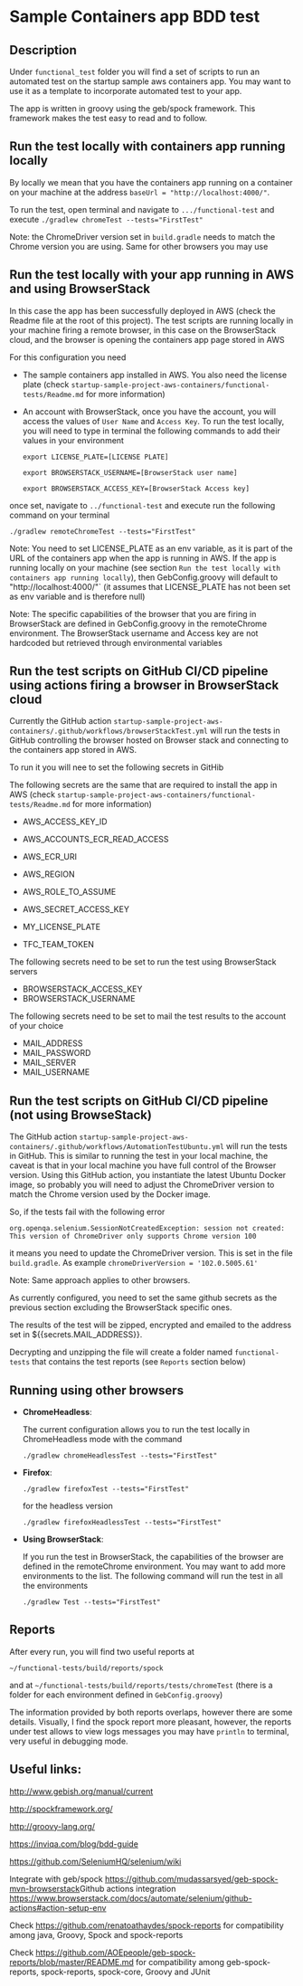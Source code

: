 # Sample Containers app BDD test
## Description
Under `functional_test` folder you will find a set of scripts to run an automated test on the startup sample aws containers app. You may want to use it as a template to incorporate automated test to your app.

The app is written in groovy using the geb/spock framework. This framework makes the test easy to read and to follow.

## Run the test locally with containers app running locally
By locally we mean that you have the containers app running on a container on your machine at the address `baseUrl = "http://localhost:4000/"`.

To run the test, open terminal and navigate to `.../functional-test` and execute 
`./gradlew chromeTest --tests="FirstTest"`


Note: the ChromeDriver version set in `build.gradle` needs to match the Chrome version you are using. Same for other browsers you may use


## Run the test locally with your app running in AWS and using BrowserStack
In this case the app has been successfully deployed in AWS (check the Readme file at the root of this project). The test scripts are running locally in your machine firing a remote browser, in this case on the BrowserStack cloud, and the browser is opening the containers app page stored in AWS

For this configuration you need 
- The sample containers app installed in AWS. You also need the license plate (check `startup-sample-project-aws-containers/functional-tests/Readme.md` for more information)

- An account with BrowserStack, once you have the account, you will access the values of `User Name` and `Access Key`. To run the test locally, you will need to type in terminal the following commands to add their values in your environment

  `export LICENSE_PLATE=[LICENSE PLATE]`
  
  `export BROWSERSTACK_USERNAME=[BrowserStack user name]`
  
  `export BROWSERSTACK_ACCESS_KEY=[BrowserStack Access key]`

once set, navigate to `../functional-test` and execute run the following command on your terminal

`./gradlew remoteChromeTest --tests="FirstTest"`


Note: You need to set LICENSE_PLATE as an env variable, as it is part of the URL of the containers app when the app is running in AWS. If the app is running locally on your machine (see section `Run the test locally with containers app running locally`), then GebConfig.groovy will default to "http://localhost:4000/"`  (it assumes that LICENSE_PLATE has not been set as env variable and is therefore null)

Note: The specific capabilities of the browser that you are firing in BrowserStack are defined in GebConfig.groovy in the remoteChrome environment. The BrowserStack username and Access key are not hardcoded but retrieved through environmental variables
## Run the test scripts on GitHub CI/CD pipeline using actions firing a browser in BrowserStack cloud 
Currently the GitHub action `startup-sample-project-aws-containers/.github/workflows/browserStackTest.yml` will run the tests in GitHub controlling the browser hosted on Browser stack and connecting to the containers app stored in AWS.

To run it you will nee to set the following secrets in GitHib

The following secrets are the same that are required to install the app in AWS (check `startup-sample-project-aws-containers/functional-tests/Readme.md` for more information)
- AWS_ACCESS_KEY_ID
- AWS_ACCOUNTS_ECR_READ_ACCESS
- AWS_ECR_URI
- AWS_REGION
- AWS_ROLE_TO_ASSUME
- AWS_SECRET_ACCESS_KEY

- MY_LICENSE_PLATE
- TFC_TEAM_TOKEN

The following secrets need to be set to run the test using BrowserStack servers
- BROWSERSTACK_ACCESS_KEY
- BROWSERSTACK_USERNAME

The following secrets need to be set to mail the test results to the account of your choice
- MAIL_ADDRESS
- MAIL_PASSWORD
- MAIL_SERVER
- MAIL_USERNAME

## Run the test scripts on GitHub CI/CD pipeline (not using BrowseStack)
The GitHub action `startup-sample-project-aws-containers/.github/workflows/AutomationTestUbuntu.yml` will run the tests in GitHub. This is similar to running the test in your local machine, the caveat is that in your local machine you have full control of the Browser version. Using this GitHub action, you instantiate the latest Ubuntu Docker image, so probably you will need to adjust the ChromeDriver version to match the Chrome version used by the Docker image.

So, if the tests fail with the following error 

`org.openqa.selenium.SessionNotCreatedException: session not created: This version of ChromeDriver only supports Chrome version 100`

it means you need to update the ChromeDriver version. This is set in the file `build.gradle`. As example
`chromeDriverVersion = '102.0.5005.61'`

  Note: Same approach applies to other browsers.

As currently configured, you need to set the same github secrets as the previous section excluding the BrowserStack specific ones.

The results of the test will be zipped, encrypted and emailed to the address set in ${{secrets.MAIL_ADDRESS}}.

Decrypting and unzipping the file will create a folder named `functional-tests` that contains the test reports (see `Reports` section below)


## Running using other browsers
- **ChromeHeadless**: 

  The current configuration allows you to run the test locally in ChromeHeadless mode with the command

  `./gradlew chromeHeadlessTest --tests="FirstTest"`

- **Firefox**: 

  `./gradlew firefoxTest --tests="FirstTest"`

  for the headless version

  `./gradlew firefoxHeadlessTest --tests="FirstTest"`


- **Using BrowserStack**: 

  If you run the test in BrowserStack, the capabilities of the browser are defined in the remoteChrome environment. You may want to add more environments to the list. The following command will run the test in all the environments 

  `./gradlew Test --tests="FirstTest"`


## Reports
After every run, you will find two useful reports at

`~/functional-tests/build/reports/spock`

and at 
`~/functional-tests/build/reports/tests/chromeTest`
(there is a folder for each environment defined in `GebConfig.groovy`)

The information provided by both reports overlaps, however there are some details. Visually, I find the spock report more pleasant, however, the reports under test allows to view logs messages you may have `println` to terminal, very useful in debugging mode.  

## Useful links:

<http://www.gebish.org/manual/current>

<http://spockframework.org/>

<http://groovy-lang.org/>

<https://inviqa.com/blog/bdd-guide>

<https://github.com/SeleniumHQ/selenium/wiki>


Integrate with geb/spock
https://github.com/mudassarsyed/geb-spock-mvn-browserstack
​
Github actions integration
https://www.browserstack.com/docs/automate/selenium/github-actions#action-setup-env


Check https://github.com/renatoathaydes/spock-reports for compatibility among java, Groovy, Spock and spock-reports

Check https://github.com/AOEpeople/geb-spock-reports/blob/master/README.md for compatibility among geb-spock-reports,	spock-reports,	spock-core,	Groovy and JUnit
